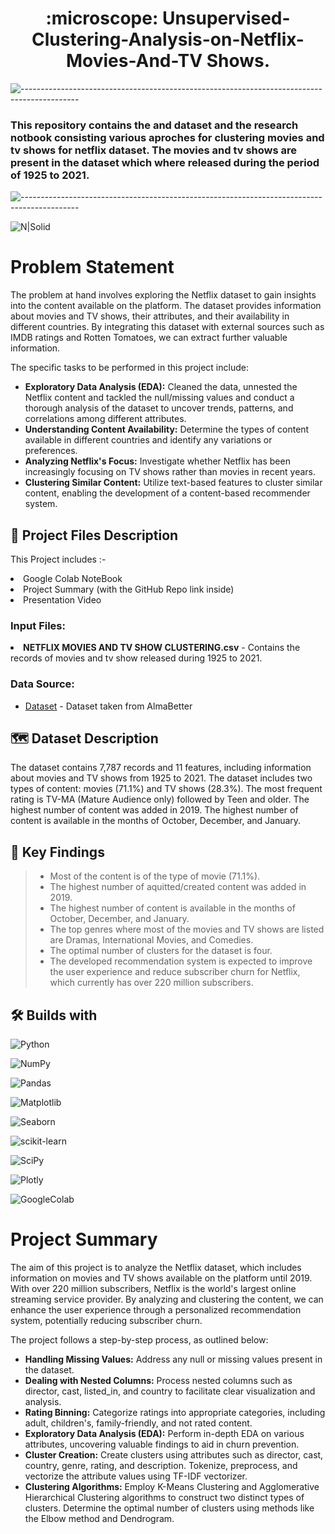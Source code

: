 <h1 align='center'> :microscope: Unsupervised-Clustering-Analysis-on-Netflix-Movies-And-TV Shows.</h1>

![--------------------------------------------------------------------------------------------](https://github.com/andreasbm/readme/blob/master/assets/lines/grass.png)

### This repository contains the and dataset and the research notbook consisting various aproches for clustering movies and tv shows for netflix dataset. The movies and tv shows are present in the dataset which where released during the period of 1925 to 2021.
![--------------------------------------------------------------------------------------------](https://github.com/andreasbm/readme/blob/master/assets/lines/grass.png)

![N|Solid](https://media.tenor.com/twG41IiAAscAAAAC/no.gif)


# Problem Statement
The problem at hand involves exploring the Netflix dataset to gain insights into the content available on the platform. The dataset provides information about movies and TV shows, their attributes, and their availability in different countries. By integrating this dataset with external sources such as IMDB ratings and Rotten Tomatoes, we can extract further valuable information.

The specific tasks to be performed in this project include:

- **Exploratory Data Analysis (EDA):** Cleaned the data, unnested the Netflix content and tackled the null/missing values and conduct a thorough analysis of the dataset to uncover trends, patterns, and correlations among different attributes.
- **Understanding Content Availability:** Determine the types of content available in different countries and identify any variations or preferences.
- **Analyzing Netflix's Focus:** Investigate whether Netflix has been increasingly focusing on TV shows rather than movies in recent years.
- **Clustering Similar Content:** Utilize text-based features to cluster similar content, enabling the development of a content-based recommender system.





##  💾 Project Files Description

<p>This Project includes :-
  <li>Google Colab NoteBook</li>
  <li>Project Summary (with the GitHub Repo link inside)</li>
  <li>Presentation Video</li>
</p>


### Input Files:
  <li><b>NETFLIX MOVIES AND TV SHOW CLUSTERING.csv</b> - Contains the records of movies and tv show released during 1925 to 2021.</li>

### Data Source:
- [Dataset](https://drive.google.com/file/d/1gt4yzUiQ1IB8kxB5YglidWtyqn_xraWG/view?usp=sharing) - Dataset taken from AlmaBetter


## 🗺️ Dataset Description

The dataset contains 7,787 records and 11 features, including information about movies and TV shows from 1925 to 2021. The dataset includes two types of content: movies (71.1%) and TV shows (28.3%). The most frequent rating is TV-MA (Mature Audience only) followed by Teen and older. The highest number of content was added in 2019. The highest number of content is available in the months of October, December, and January.


## 🔎 Key Findings

>* Most of the content is of the type of movie (71.1%).
>* The highest number of aquitted/created content was added in 2019.
>* The highest number of content is available in the months of October, December, and January.
>* The top genres where most of the movies and TV shows are listed are Dramas, International Movies, and Comedies.
>* The optimal number of clusters for the dataset is four.
>* The developed recommendation system is expected to improve the user experience and reduce subscriber churn for Netflix, which currently has over 220 million subscribers.

## 🛠️ Builds with

![Python](https://img.shields.io/badge/Python-FFD43B?style=for-the-badge&logo=python&logoColor=blue)

![NumPy](https://img.shields.io/badge/Numpy-777BB4?style=for-the-badge&logo=numpy&logoColor=white)

![Pandas](https://img.shields.io/badge/Pandas-2C2D72?style=for-the-badge&logo=pandas&logoColor=white)

![Matplotlib](https://img.shields.io/badge/Matplotlib-%23ffffff.svg?style=for-the-badge&logo=Matplotlib&logoColor=black)

![Seaborn](https://img.shields.io/badge/Seaborn-blue?style=for-the-badge&logo=Seaborn)

![scikit-learn](https://img.shields.io/badge/scikit--learn-%23F7931E.svg?style=for-the-badge&logo=scikit-learn&logoColor=white)

![SciPy](https://img.shields.io/badge/SciPy-%230C55A5.svg?style=for-the-badge&logo=scipy&logoColor=%white)

![Plotly](https://img.shields.io/badge/Plotly-%233F4F75.svg?style=for-the-badge&logo=plotly&logoColor=white)

![GoogleColab](https://img.shields.io/badge/GoogleColab-orange?style=for-the-badge&logo=GoogleColab)






# Project Summary
The aim of this project is to analyze the Netflix dataset, which includes information on movies and TV shows available on the platform until 2019. With over 220 million subscribers, Netflix is the world's largest online streaming service provider. By analyzing and clustering the content, we can enhance the user experience through a personalized recommendation system, potentially reducing subscriber churn.

The project follows a step-by-step process, as outlined below:

- **Handling Missing Values:** Address any null or missing values present in the dataset.
- **Dealing with Nested Columns:** Process nested columns such as director, cast, listed_in, and country to facilitate clear visualization and analysis.
- **Rating Binning:** Categorize ratings into appropriate categories, including adult, children's, family-friendly, and not rated content.
- **Exploratory Data Analysis (EDA):** Perform in-depth EDA on various attributes, uncovering valuable findings to aid in churn prevention.
- **Cluster Creation:** Create clusters using attributes such as director, cast, country, genre, rating, and description. Tokenize, preprocess, and vectorize the attribute values using TF-IDF vectorizer.
- **Clustering Algorithms:** Employ K-Means Clustering and Agglomerative Hierarchical Clustering algorithms to construct two distinct types of clusters. Determine the optimal number of clusters using methods like the Elbow method and Dendrogram.







